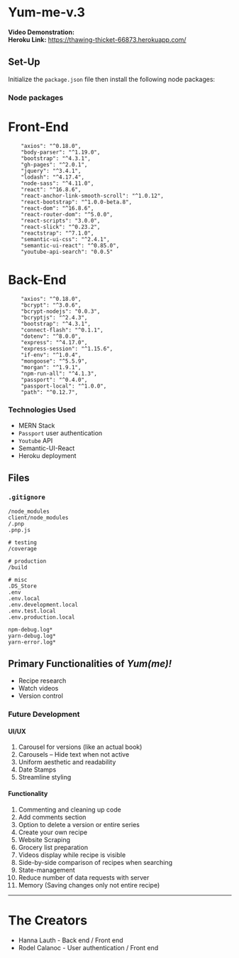 # Yum-me-v.3

<strong>Video Demonstration:</strong><br>
<strong>Heroku Link:</strong> https://thawing-thicket-66873.herokuapp.com/ <br>  
  
## Set-Up
Initialize the `package.json` file then install the following node packages:

### Node packages

# Front-End

```
    "axios": "^0.18.0",
    "body-parser": "^1.19.0",
    "bootstrap": "^4.3.1",
    "gh-pages": "^2.0.1",
    "jquery": "^3.4.1",
    "lodash": "^4.17.4",
    "node-sass": "^4.11.0",
    "react": "^16.8.6",
    "react-anchor-link-smooth-scroll": "^1.0.12",
    "react-bootstrap": "^1.0.0-beta.8",
    "react-dom": "^16.8.6",
    "react-router-dom": "^5.0.0",
    "react-scripts": "3.0.0",
    "react-slick": "^0.23.2",
    "reactstrap": "^7.1.0",
    "semantic-ui-css": "^2.4.1",
    "semantic-ui-react": "^0.85.0",
    "youtube-api-search": "0.0.5"
```

# Back-End

```
    "axios": "^0.18.0",
    "bcrypt": "^3.0.6",
    "bcrypt-nodejs": "0.0.3",
    "bcryptjs": "^2.4.3",
    "bootstrap": "^4.3.1",
    "connect-flash": "^0.1.1",
    "dotenv": "^8.0.0",
    "express": "^4.17.0",
    "express-session": "^1.15.6",
    "if-env": "^1.0.4",
    "mongoose": "^5.5.9",
    "morgan": "^1.9.1",
    "npm-run-all": "^4.1.3",
    "passport": "^0.4.0",
    "passport-local": "^1.0.0",
    "path": "^0.12.7",
 ```
  
### Technologies Used
- MERN Stack
- `Passport` user authentication
- `Youtube` API
- Semantic-UI-React
- Heroku deployment

## Files
### `.gitignore`

```
/node_modules
client/node_modules
/.pnp
.pnp.js

# testing
/coverage

# production
/build

# misc
.DS_Store
.env
.env.local
.env.development.local
.env.test.local
.env.production.local

npm-debug.log*
yarn-debug.log*
yarn-error.log*
```

## Primary Functionalities of <em>Yum(me)!</em>
- Recipe research
- Watch videos
- Version control

### Future Development
#### UI/UX
1. Carousel for versions (like an actual book)
2. Carousels – Hide text when not active
3. Uniform aesthetic and readability
4. Date Stamps
5. Streamline styling

#### Functionality
1. Commenting and cleaning up code
2. Add comments section
3. Option to delete a version or entire series
4. Create your own recipe 
5. Website Scraping
6. Grocery list preparation
7. Videos display while recipe is visible
8. Side-by-side comparison of recipes when searching
9. State-management
10. Reduce number of data requests with server
11. Memory (Saving changes only not entire recipe)

<hr>

# The Creators
- Hanna Lauth - Back end / Front end
- Rodel Calanoc - User authentication / Front end

